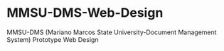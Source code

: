 # MMSU-DMS-Web-Design
MMSU-DMS (Mariano Marcos State University-Document Management System) Prototype Web Design
